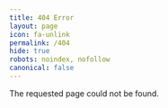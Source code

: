 ```yaml
---
title: 404 Error
layout: page
icon: fa-unlink
permalink: /404
hide: true
robots: noindex, nofollow
canonical: false
---
```

The requested page could not be found.
